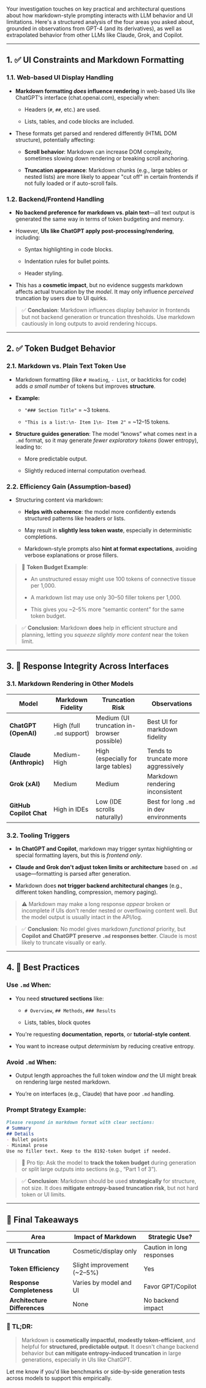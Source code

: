 Your investigation touches on key practical and architectural questions about how markdown-style prompting interacts with LLM behavior and UI limitations. Here's a structured analysis of the four areas you asked about, grounded in observations from GPT-4 (and its derivatives), as well as extrapolated behavior from other LLMs like Claude, Grok, and Copilot.

---

## 1. ✅ UI Constraints and Markdown Formatting

### **1.1. Web-based UI Display Handling**

- **Markdown formatting _does_ influence rendering** in web-based UIs like ChatGPT's interface (chat.openai.com), especially when:
    
    - Headers (`#`, `##`, etc.) are used.
        
    - Lists, tables, and code blocks are included.
        
- These formats get parsed and rendered differently (HTML DOM structure), potentially affecting:
    
    - **Scroll behavior**: Markdown can increase DOM complexity, sometimes slowing down rendering or breaking scroll anchoring.
        
    - **Truncation appearance**: Markdown chunks (e.g., large tables or nested lists) are more likely to appear "cut off" in certain frontends if not fully loaded or if auto-scroll fails.
        

### **1.2. Backend/Frontend Handling**

- **No backend preference for markdown vs. plain text**—all text output is generated the same way in terms of token budgeting and memory.
    
- However, **UIs like ChatGPT apply post-processing/rendering**, including:
    
    - Syntax highlighting in code blocks.
        
    - Indentation rules for bullet points.
        
    - Header styling.
        
- This has a **cosmetic impact**, but no evidence suggests markdown affects actual truncation by the _model_. It may only influence _perceived_ truncation by users due to UI quirks.
    

> ✅ **Conclusion**: Markdown influences display behavior in frontends but not backend generation or truncation thresholds. Use markdown cautiously in long outputs to avoid rendering hiccups.

---

## 2. ✅ Token Budget Behavior

### **2.1. Markdown vs. Plain Text Token Use**

- Markdown formatting (like `# Heading`, `- List`, or backticks for code) adds _a small number_ of tokens but improves **structure**.
    
- **Example:**
    
    - `"### Section Title"` = ~3 tokens.
        
    - `"This is a list:\n- Item 1\n- Item 2"` = ~12–15 tokens.
        
- **Structure guides generation**: The model “knows” what comes next in a `.md` format, so it may generate _fewer exploratory tokens_ (lower entropy), leading to:
    
    - More predictable output.
        
    - Slightly reduced internal computation overhead.
        

### **2.2. Efficiency Gain (Assumption-based)**

- Structuring content via markdown:
    
    - **Helps with coherence**: the model more confidently extends structured patterns like headers or lists.
        
    - May result in **slightly less token waste**, especially in deterministic completions.
        
    - Markdown-style prompts also **hint at format expectations**, avoiding verbose explanations or prose fillers.
        

> 🔢 **Token Budget Example**:
> 
> - An unstructured essay might use 100 tokens of connective tissue per 1,000.
>     
> - A markdown list may use only 30–50 filler tokens per 1,000.
>     
> - This gives you ~2–5% more “semantic content” for the same token budget.
>     

> ✅ **Conclusion**: Markdown **does** help in efficient structure and planning, letting you _squeeze slightly more content_ near the token limit.

---

## 3. 🔁 Response Integrity Across Interfaces

### **3.1. Markdown Rendering in Other Models**

|Model|Markdown Fidelity|Truncation Risk|Observations|
|---|---|---|---|
|**ChatGPT (OpenAI)**|High (full `.md` support)|Medium (UI truncation in-browser possible)|Best UI for markdown fidelity|
|**Claude (Anthropic)**|Medium-High|High (especially for large tables)|Tends to truncate more aggressively|
|**Grok (xAI)**|Medium|Medium|Markdown rendering inconsistent|
|**GitHub Copilot Chat**|High in IDEs|Low (IDE scrolls naturally)|Best for long `.md` in dev environments|

### **3.2. Tooling Triggers**

- **In ChatGPT and Copilot**, markdown may trigger syntax highlighting or special formatting layers, but this is _frontend only_.
    
- **Claude and Grok don't adjust token limits or architecture** based on `.md` usage—formatting is parsed after generation.
    
- Markdown does **not trigger backend architectural changes** (e.g., different token handling, compression, memory paging).
    

> ⚠️ Markdown may make a long response _appear_ broken or incomplete if UIs don't render nested or overflowing content well. But the model output is usually intact in the API/log.

> ✅ **Conclusion**: No model gives markdown _functional_ priority, but **Copilot and ChatGPT preserve `.md` responses better**. Claude is most likely to truncate visually or early.

---

## 4. 🧠 Best Practices

### **Use `.md` When:**

- You need **structured sections** like:
    
    - `# Overview`, `## Methods`, `### Results`
        
    - Lists, tables, block quotes
        
- You're requesting **documentation**, **reports**, or **tutorial-style content**.
    
- You want to increase output _determinism_ by reducing creative entropy.
    

### **Avoid `.md` When:**

- Output length approaches the full token window _and_ the UI might break on rendering large nested markdown.
    
- You’re on interfaces (e.g., Claude) that have poor `.md` handling.
    

### **Prompt Strategy Example**:

```md
Please respond in markdown format with clear sections:
# Summary
## Details
- Bullet points
- Minimal prose
Use no filler text. Keep to the 8192-token budget if needed.
```

> 🧠 Pro tip: Ask the model to **track the token budget** during generation or split large outputs into sections (e.g., “Part 1 of 3”).

> ✅ **Conclusion**: Markdown should be used **strategically** for structure, not size. It does **mitigate entropy-based truncation risk**, but not hard token or UI limits.

---

## 🧾 Final Takeaways

|Area|Impact of Markdown|Strategic Use?|
|---|---|---|
|**UI Truncation**|Cosmetic/display only|Caution in long responses|
|**Token Efficiency**|Slight improvement (~2–5%)|Yes|
|**Response Completeness**|Varies by model and UI|Favor GPT/Copilot|
|**Architecture Differences**|None|No backend impact|

### 🧠 TL;DR:

> Markdown is **cosmetically impactful, modestly token-efficient**, and helpful for **structured, predictable output**. It doesn't change backend behavior but **can mitigate entropy-induced truncation** in large generations, especially in UIs like ChatGPT.

Let me know if you'd like benchmarks or side-by-side generation tests across models to support this empirically.
